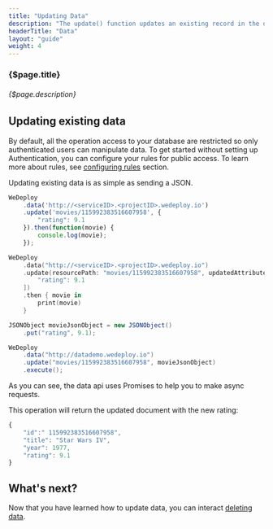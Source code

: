 ```yaml
---
title: "Updating Data"
description: "The update() function updates an existing record in the database using the current attributes. It then returns the newly updated object in the Promise response."
headerTitle: "Data"
layout: "guide"
weight: 4
---
```


### {$page.title}

###### {$page.description}

<article id="1">

## Updating existing data

<aside>

By default, all the operation access to your database are restricted so only authenticated users can manipulate data. To get started without setting up Authentication, you can configure your rules for public access. To learn more about rules, see [configuring rules](/docs/data/configuring-data.html) section.

</aside>

Updating existing data is as simple as sending a JSON.

```javascript
WeDeploy
	.data('http://<serviceID>.<projectID>.wedeploy.io')
	.update('movies/115992383516607958', {
		"rating": 9.1
	}).then(function(movie) {
		console.log(movie);
	});
```
```swift
WeDeploy
	.data("http://<serviceID>.<projectID>.wedeploy.io")
	.update(resourcePath: "movies/115992383516607958", updatedAttributes: [
		"rating": 9.1
	])
	.then { movie in
		print(movie)
	}
```
```java
JSONObject movieJsonObject = new JSONObject()
	.put("rating", 9.1);

WeDeploy
	.data("http://datademo.wedeploy.io")
	.update("movies/115992383516607958", movieJsonObject)
	.execute();
```

As you can see, the data api uses Promises to help you to make async requests.

This operation will return the updated document with the new rating:

```javascript
{
	"id":" 115992383516607958",
	"title": "Star Wars IV",
	"year": 1977,
	"rating": 9.1
}
```

</article>

## What's next?

Now that you have learned how to update data, you can interact [deleting data](/docs/data/deleting-data.html).
